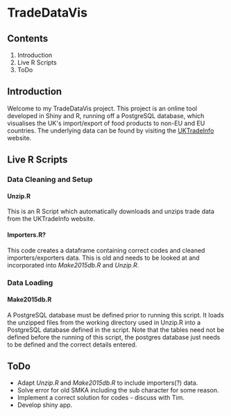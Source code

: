 # TradeDataVis

## Contents

1. Introduction 
2. Live R Scripts
3. ToDo


## Introduction

Welcome to my TradeDataVis project. This project is an online tool developed in Shiny and R, running off a PostgreSQL database, which visualises the UK's import/export of food products to non-EU and EU countries. The underlying data can be found by visiting the [UKTradeInfo](http://uktradeinfo.com) website.

## Live R Scripts

### Data Cleaning and Setup
#### Unzip.R
This is an R Script which automatically downloads and unzips trade data from the UKTradeInfo website.

#### Importers.R?
This code creates a dataframe containing correct codes and cleaned importers/exporters data. This is old and needs to be looked at and incorporated into _Make2015db.R_ and _Unzip.R_.

### Data Loading
#### Make2015db.R
A PostgreSQL database must be defined prior to running this script. It loads the unzipped files from the working directory used in Unzip.R into a PostgreSQL database defined in the script. Note that the tables need not be defined before the running of this script, the postgres database just needs to be defined and the correct details entered.

## ToDo
* Adapt _Unzip.R_ and _Make2015db.R_ to include importers(?) data.
* Solve error for old SMKA including the sub character for some reason.
* Implement a correct solution for codes - discuss with Tim.
* Develop shiny app.



